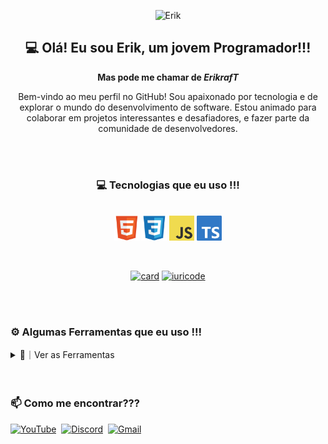 <div align="center">

![Erik](https://capsule-render.vercel.app/api?type=waving&height=200&color=gradient&text=Erik%20Rodrigues&textBg=false)

</div>

<div align="center">

## 💻 Olá! Eu sou Erik, um jovem Programador!!!
**Mas pode me chamar de _ErikrafT_**

Bem-vindo ao meu perfil no GitHub! Sou apaixonado por tecnologia e de explorar o mundo do desenvolvimento de software.
Estou animado para colaborar em projetos interessantes e desafiadores, e fazer parte da comunidade de desenvolvedores.

</div>

<br>
<br>

<div align="center">
  
### 💻 Tecnologias que eu uso !!!
<div style="display: inline_block"><br>
  <img align="center" alt="HTML" height="40" width="40" src="./Images/Codes/html5-original.svg">
  <img align="center" alt="CSS" height="40" width="40" src="./Images/Codes/css3-original.svg">
  <img align="center" alt="Javascript" height="40" width="40" src="./Images/Codes/JavaScript.png">
  <img align="center" alt="TypeScript" height="40" width="40" src="./Images/Codes/TypeScript.png">
</div>

</div>

<br>
<br>

<div align="center">
  
  [![card](https://github-readme-stats.vercel.app/api?username=erikraft&theme=default&show_icons=true)](https://github.com/erikraft)
  [![iuricode](https://github-readme-stats.vercel.app/api/top-langs/?username=erikraft&layout=compact)](https://github.com/erikraft)

</div>

<br>
<br>

### ⚙️ Algumas Ferramentas que eu uso !!!
<details><summary>👀｜Ver as Ferramentas</summary>

- [Squarespace Domains](https://domains.squarespace.com/pt/)
- [Render](https://render.com/)
- [Netlify](https://www.netlify.com/)
- [Vercel](https://vercel.com/)
- [YAMLLINT](https://www.yamllint.com/)
- [JScompress](https://jscompress.com/)
- [CSScompress](https://csscompressor.com/)
- [Encycolorpedia](https://encycolorpedia.pt/)
- [Hovercode](https://hovercode.com/)

</details>

<br>
<br>

### 📫 Como me encontrar???

[![YouTube](https://img.shields.io/badge/YouTube-FF0000?style=for-the-badge&logo=youtube&logoColor=white)](https://www.youtube.com/@ErikrafT)&nbsp;
[![Discord](https://img.shields.io/badge/Discord-7289DA?style=for-the-badge&logo=discord&logoColor=white)](https://discord.erikraft.com/)&nbsp;
[![Gmail](https://img.shields.io/badge/Gmail-%23333?style=for-the-badge&logo=gmail&logoColor=white)](mailto:erikraft43@gmail.com)


<br>
<br>
